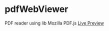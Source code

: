 # pdfWebViewer
PDF reader using lib Mozilla PDF.js
[Live Preview](https://ornate-dolphin-3c3167.netlify.app)
